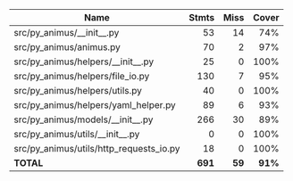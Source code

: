 | Name                                       |    Stmts |     Miss |   Cover |
|------------------------------------------- | -------: | -------: | ------: |
| src/py\_animus/\_\_init\_\_.py             |       53 |       14 |     74% |
| src/py\_animus/animus.py                   |       70 |        2 |     97% |
| src/py\_animus/helpers/\_\_init\_\_.py     |       25 |        0 |    100% |
| src/py\_animus/helpers/file\_io.py         |      130 |        7 |     95% |
| src/py\_animus/helpers/utils.py            |       40 |        0 |    100% |
| src/py\_animus/helpers/yaml\_helper.py     |       89 |        6 |     93% |
| src/py\_animus/models/\_\_init\_\_.py      |      266 |       30 |     89% |
| src/py\_animus/utils/\_\_init\_\_.py       |        0 |        0 |    100% |
| src/py\_animus/utils/http\_requests\_io.py |       18 |        0 |    100% |
|                                  **TOTAL** |  **691** |   **59** | **91%** |
